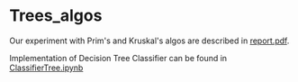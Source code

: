 # Trees_algos
Our experiment with Prim's and Kruskal's algos are described in [report.pdf](report.pdf).

Implementation of Decision Tree Classifier can be found in [ClassifierTree.ipynb](ClassifierTree.ipynb)
